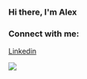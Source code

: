 ### Hi there, I'm Alex  




### Connect with me:
[Linkedin](https://www.linkedin.com/in/alexander-mehta-b97659220/)



![](https://komarev.com/ghpvc/?username=your-github-username&style=flat-square)
